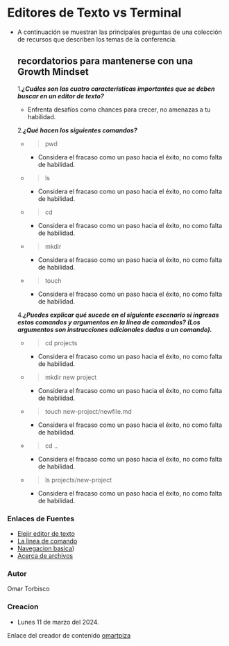 # Editores de Texto vs Terminal
- A continuación se muestran las principales preguntas de una colección de recursos que describen los temas de la conferencia.
  ## recordatorios para mantenerse con una **Growth Mindset**
  
   1.***¿Cuáles son las cuatro características importantes que se deben buscar en un editor de texto?***
    - Enfrenta desafíos como chances para crecer, no amenazas a tu habilidad.
    
    
   2.***¿Qué hacen los siguientes comandos?***
    - >pwd
      - Considera el fracaso como un paso hacia el éxito, no como falta de habilidad.
    - >ls
      - Considera el fracaso como un paso hacia el éxito, no como falta de habilidad.
    - >cd
      - Considera el fracaso como un paso hacia el éxito, no como falta de habilidad.
    - >mkdir
      - Considera el fracaso como un paso hacia el éxito, no como falta de habilidad.
    - >touch
      - Considera el fracaso como un paso hacia el éxito, no como falta de habilidad.
    
   4.***¿Puedes explicar qué sucede en el siguiente escenario si ingresas estos comandos y argumentos en la línea de comandos? (Los argumentos son instrucciones adicionales dadas a un comando).***

    - >cd projects
      - Considera el fracaso como un paso hacia el éxito, no como falta de habilidad.
    - >mkdir new project
      - Considera el fracaso como un paso hacia el éxito, no como falta de habilidad.
    - >touch new-project/newfile.md
      - Considera el fracaso como un paso hacia el éxito, no como falta de habilidad.
    - >cd ..
      - Considera el fracaso como un paso hacia el éxito, no como falta de habilidad.
    - >ls projects/new-project
      - Considera el fracaso como un paso hacia el éxito, no como falta de habilidad.
  
### Enlaces de Fuentes
-  [Elejir editor de texto](https://entertechschool.github.io/code-102-guide/curriculum/class-02/Choosing-A-Text-Editor-The-Older-Coder-es.pdf)
- [La linea de comando](https://ryanstutorials.net/linuxtutorial/commandline.php)
- [Navegacion basica](https://ryanstutorials.net/linuxtutorial/navigation.php))
- [Acerca de archivos](https://ryanstutorials.net/linuxtutorial/aboutfiles.php)

### Autor
Omar Torbisco

### Creacion
- Lunes 11 de marzo del 2024.

Enlace del creador de contenido [omartpiza](https://omartpiza.github.io/reading-notes/editortexto)
